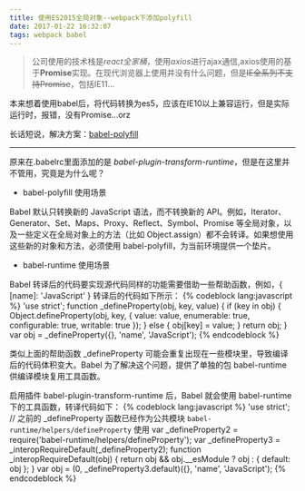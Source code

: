 ```yaml
---
title: 使用ES2015全局对象--webpack下添加polyfill
date: 2017-01-22 16:32:07
tags: webpack babel
---
```


>公司使用的技术栈是*react全家桶*，使用*axios*进行ajax通信,axios使用的基于**Promise**实现。在现代浏览器上使用并没有什么问题，但是~~IE全系列不支持Promise~~，包括IE11...

本来想着使用babel后，将代码转换为es5，应该在IE10以上兼容运行，但是实际运行时，报错，没有Promise...orz

长话短说，解决方案：[babel-polyfill](http://babeljs.io/docs/usage/polyfill/)

<!--more-->

------

原来在.babelrc里面添加的是 *babel-plugin-transform-runtime*，但是在这里并不管用，究竟是为什么呢？

- babel-polyfill 使用场景

Babel 默认只转换新的 JavaScript 语法，而不转换新的 API。例如，Iterator、Generator、Set、Maps、Proxy、Reflect、Symbol、Promise 等全局对象，以及一些定义在全局对象上的方法（比如 Object.assign）都不会转译。如果想使用这些新的对象和方法，必须使用 babel-polyfill，为当前环境提供一个垫片。

- babel-runtime 使用场景

Babel 转译后的代码要实现源代码同样的功能需要借助一些帮助函数，例如，{ [name]: 'JavaScript' } 转译后的代码如下所示：
{% codeblock lang:javascript %}
	'use strict';
	function _defineProperty(obj, key, value) {
	  if (key in obj) {
	    Object.defineProperty(obj, key, {
	      value: value,
	      enumerable: true,
	      configurable: true,
	      writable: true
	    });
	  } else {
	    obj[key] = value;
	  }
	  return obj;
	}
	var obj = _defineProperty({}, 'name', 'JavaScript');
{% endcodeblock %}

类似上面的帮助函数 _defineProperty 可能会重复出现在一些模块里，导致编译后的代码体积变大。Babel 为了解决这个问题，提供了单独的包 babel-runtime 供编译模块复用工具函数。

启用插件 babel-plugin-transform-runtime 后，Babel 就会使用 babel-runtime 下的工具函数，转译代码如下：
{% codeblock lang:javascript %}
'use strict';
// 之前的 _defineProperty 函数已经作为公共模块 `babel-runtime/helpers/defineProperty` 使用
var _defineProperty2 = require('babel-runtime/helpers/defineProperty');
var _defineProperty3 = _interopRequireDefault(_defineProperty2);
function _interopRequireDefault(obj) { return obj && obj.__esModule ? obj : { default: obj }; }
var obj = (0, _defineProperty3.default)({}, 'name', 'JavaScript');
{% endcodeblock %}